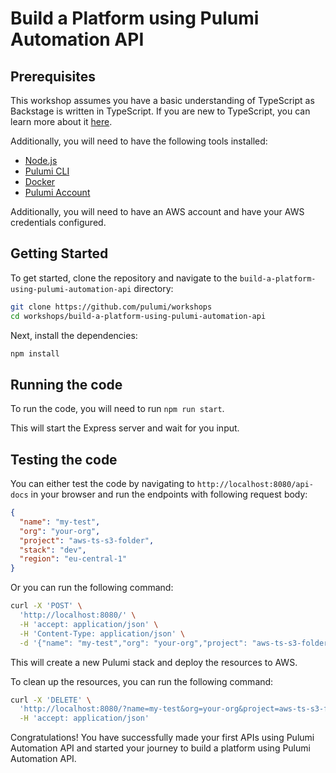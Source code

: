 # Build a Platform using Pulumi Automation API

## Prerequisites

This workshop assumes you have a basic understanding of TypeScript as Backstage is written in TypeScript. If you are new
to TypeScript, you can learn more about it [here](https://www.typescriptlang.org/).

Additionally, you will need to have the following tools installed:

- [Node.js](https://nodejs.org/en/download/)
- [Pulumi CLI](https://www.pulumi.com/docs/get-started/install/?utm_source=GitHub&utm_medium=referral&utm_campaign=workshops)
- [Docker](https://docs.docker.com/get-docker/)
- [Pulumi Account](https://app.pulumi.com/signup?utm_source=GitHub&utm_medium=referral&utm_campaign=workshops)

Additionally, you will need to have an AWS account and have your AWS credentials configured.

## Getting Started

To get started, clone the repository and navigate to the `build-a-platform-using-pulumi-automation-api` directory:

```bash
git clone https://github.com/pulumi/workshops
cd workshops/build-a-platform-using-pulumi-automation-api
```

Next, install the dependencies:

```bash
npm install
```

## Running the code

To run the code, you will need to run `npm run start`.

This will start the Express server and wait for you input.

## Testing the code

You can either test the code by navigating to `http://localhost:8080/api-docs` in your browser and run the endpoints
with following request body:

```json
{
  "name": "my-test",
  "org": "your-org",
  "project": "aws-ts-s3-folder",
  "stack": "dev",
  "region": "eu-central-1"
}
```

Or you can run the following command:

```bash
curl -X 'POST' \
  'http://localhost:8080/' \
  -H 'accept: application/json' \
  -H 'Content-Type: application/json' \
  -d '{"name": "my-test","org": "your-org","project": "aws-ts-s3-folder","stack": "dev", "region": "eu-central-1" }'
```

This will create a new Pulumi stack and deploy the resources to AWS.

To clean up the resources, you can run the following command:

```bash
curl -X 'DELETE' \                                                           
  'http://localhost:8080/?name=my-test&org=your-org&project=aws-ts-s3-folder&stack=dev&region=eu-central-1' \
  -H 'accept: application/json'                                                                                                                                                                                                  
```

Congratulations! You have successfully made your first APIs using Pulumi Automation API and started your journey to
build a platform using Pulumi Automation API.
